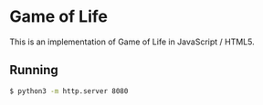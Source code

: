 # Game of Life

This is an implementation of Game of Life in JavaScript / HTML5.

## Running

```sh
$ python3 -m http.server 8080
```
